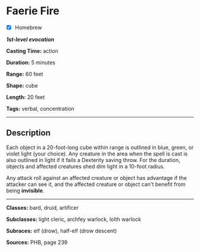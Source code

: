 # Faerie Fire

- [x] Homebrew

***1st-level evocation***

**Casting Time:** action

**Duration:** 5 minutes

**Range:** 60 feet

**Shape:** cube

**Length:** 20 feet

**Tags:** verbal, concentration

---

## Description
Each object in a 20-foot-long cube within range is outlined in blue, green, or violet light (your choice).
Any creature in the area when the spell is cast is also outlined in light if it fails a Dexterity saving throw.
For the duration, objects and affected creatures shed dim light in a 10-foot radius.

Any attack roll against an affected creature or object has advantage if the attacker can see it, and the affected creature or object can't benefit from being **invisible**.

---

**Classes:** bard, druid, artificer

**Subclasses:** light cleric, archfey warlock, lolth warlock

**Subraces:** elf (drow), half-elf (drow descent)

**Sources:** PHB, page 239
